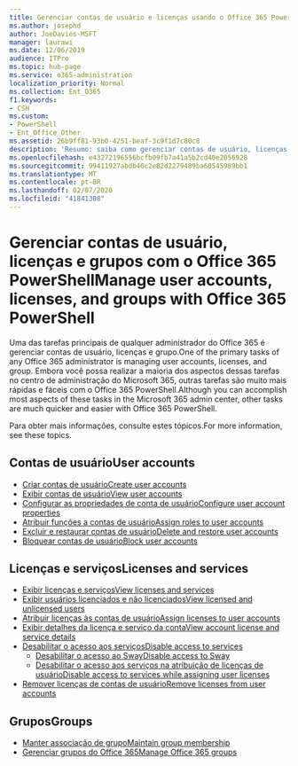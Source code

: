 ```yaml
---
title: Gerenciar contas de usuário e licenças usando o Office 365 PowerShell
ms.author: josephd
author: JoeDavies-MSFT
manager: laurawi
ms.date: 12/06/2019
audience: ITPro
ms.topic: hub-page
ms.service: o365-administration
localization_priority: Normal
ms.collection: Ent_O365
f1.keywords:
- CSH
ms.custom:
- PowerShell
- Ent_Office_Other
ms.assetid: 26b9ff81-93b0-4251-beaf-3c9f1d7c80c8
description: 'Resumo: saiba como gerenciar contas de usuário, licenças e grupos com o Office 365 PowerShell.'
ms.openlocfilehash: e43272196556bcfb09fb7a41a5b2cd40e2056928
ms.sourcegitcommit: 99411927abdb40c2e82d2279489ba60545989bb1
ms.translationtype: MT
ms.contentlocale: pt-BR
ms.lasthandoff: 02/07/2020
ms.locfileid: "41841308"
---
```

# <a name="manage-user-accounts-licenses-and-groups-with-office-365-powershell"></a><span data-ttu-id="55c1b-103">Gerenciar contas de usuário, licenças e grupos com o Office 365 PowerShell</span><span class="sxs-lookup"><span data-stu-id="55c1b-103">Manage user accounts, licenses, and groups with Office 365 PowerShell</span></span>

<span data-ttu-id="55c1b-104">Uma das tarefas principais de qualquer administrador do Office 365 é gerenciar contas de usuário, licenças e grupo.</span><span class="sxs-lookup"><span data-stu-id="55c1b-104">One of the primary tasks of any Office 365 administrator is managing user accounts, licenses, and group.</span></span> <span data-ttu-id="55c1b-105">Embora você possa realizar a maioria dos aspectos dessas tarefas no centro de administração do Microsoft 365, outras tarefas são muito mais rápidas e fáceis com o Office 365 PowerShell.</span><span class="sxs-lookup"><span data-stu-id="55c1b-105">Although you can accomplish most aspects of these tasks in the Microsoft 365 admin center, other tasks are much quicker and easier with Office 365 PowerShell.</span></span> 

<span data-ttu-id="55c1b-106">Para obter mais informações, consulte estes tópicos.</span><span class="sxs-lookup"><span data-stu-id="55c1b-106">For more information, see these topics.</span></span>

## <a name="user-accounts"></a><span data-ttu-id="55c1b-107">Contas de usuário</span><span class="sxs-lookup"><span data-stu-id="55c1b-107">User accounts</span></span>

- [<span data-ttu-id="55c1b-108">Criar contas de usuário</span><span class="sxs-lookup"><span data-stu-id="55c1b-108">Create user accounts</span></span>](create-user-accounts-with-office-365-powershell.md)
- [<span data-ttu-id="55c1b-109">Exibir contas de usuário</span><span class="sxs-lookup"><span data-stu-id="55c1b-109">View user accounts</span></span>](view-user-accounts-with-office-365-powershell.md)
- [<span data-ttu-id="55c1b-110">Configurar as propriedades de conta de usuário</span><span class="sxs-lookup"><span data-stu-id="55c1b-110">Configure user account properties</span></span>](configure-user-account-properties-with-office-365-powershell.md)
- [<span data-ttu-id="55c1b-111">Atribuir funções a contas de usuário</span><span class="sxs-lookup"><span data-stu-id="55c1b-111">Assign roles to user accounts</span></span>](assign-roles-to-user-accounts-with-office-365-powershell.md)
- [<span data-ttu-id="55c1b-112">Excluir e restaurar contas de usuário</span><span class="sxs-lookup"><span data-stu-id="55c1b-112">Delete and restore user accounts</span></span>](delete-and-restore-user-accounts-with-office-365-powershell.md)
- [<span data-ttu-id="55c1b-113">Bloquear contas de usuário</span><span class="sxs-lookup"><span data-stu-id="55c1b-113">Block user accounts</span></span>](block-user-accounts-with-office-365-powershell.md)

## <a name="licenses-and-services"></a><span data-ttu-id="55c1b-114">Licenças e serviços</span><span class="sxs-lookup"><span data-stu-id="55c1b-114">Licenses and services</span></span>
- [<span data-ttu-id="55c1b-115">Exibir licenças e serviços</span><span class="sxs-lookup"><span data-stu-id="55c1b-115">View licenses and services</span></span>](view-licenses-and-services-with-office-365-powershell.md)
- [<span data-ttu-id="55c1b-116">Exibir usuários licenciados e não licenciados</span><span class="sxs-lookup"><span data-stu-id="55c1b-116">View licensed and unlicensed users</span></span>](view-licensed-and-unlicensed-users-with-office-365-powershell.md)
- [<span data-ttu-id="55c1b-117">Atribuir licenças às contas de usuário</span><span class="sxs-lookup"><span data-stu-id="55c1b-117">Assign licenses to user accounts</span></span>](assign-licenses-to-user-accounts-with-office-365-powershell.md)
- [<span data-ttu-id="55c1b-118">Exibir detalhes da licença e serviço da conta</span><span class="sxs-lookup"><span data-stu-id="55c1b-118">View account license and service details</span></span>](view-account-license-and-service-details-with-office-365-powershell.md)
- [<span data-ttu-id="55c1b-119">Desabilitar o acesso aos serviços</span><span class="sxs-lookup"><span data-stu-id="55c1b-119">Disable access to services</span></span>](disable-access-to-services-with-office-365-powershell.md)
  - [<span data-ttu-id="55c1b-120">Desabilitar o acesso ao Sway</span><span class="sxs-lookup"><span data-stu-id="55c1b-120">Disable access to Sway</span></span>](disable-access-to-sway-with-office-365-powershell.md)
  - [<span data-ttu-id="55c1b-121">Desabilitar o acesso aos serviços na atribuição de licenças de usuário</span><span class="sxs-lookup"><span data-stu-id="55c1b-121">Disable access to services while assigning user licenses</span></span>](disable-access-to-services-while-assigning-user-licenses.md)
- [<span data-ttu-id="55c1b-122">Remover licenças de contas de usuário</span><span class="sxs-lookup"><span data-stu-id="55c1b-122">Remove licenses from user accounts</span></span>](remove-licenses-from-user-accounts-with-office-365-powershell.md)

## <a name="groups"></a><span data-ttu-id="55c1b-123">Grupos</span><span class="sxs-lookup"><span data-stu-id="55c1b-123">Groups</span></span>
- [<span data-ttu-id="55c1b-124">Manter associação de grupo</span><span class="sxs-lookup"><span data-stu-id="55c1b-124">Maintain group membership</span></span>](maintain-group-membership-with-office-365-powershell.md)
- [<span data-ttu-id="55c1b-125">Gerenciar grupos do Office 365</span><span class="sxs-lookup"><span data-stu-id="55c1b-125">Manage Office 365 groups</span></span>](manage-office-365-groups-with-powershell.md)

